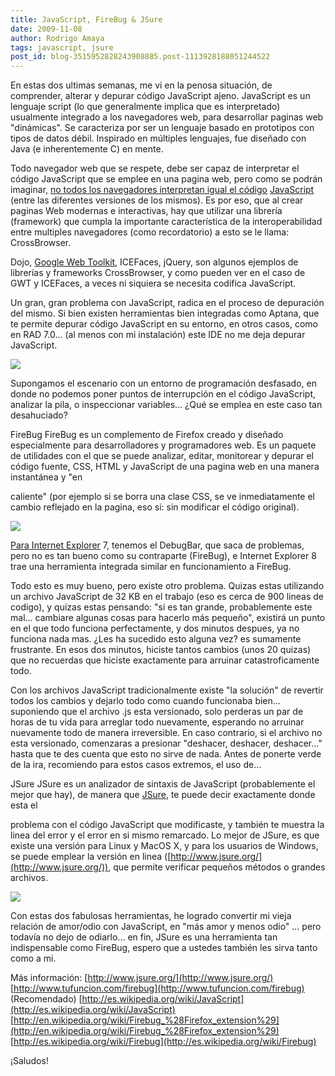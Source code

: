 ```yaml
---
title: JavaScript, FireBug & JSure
date: 2009-11-08
author: Rodrigo Amaya
tags: javascript, jsure
post_id: blog-3515952828243908885.post-1113928188051244522
---
```


En estas dos ultimas semanas, me vi en la penosa situación, de comprender, alterar y depurar código JavaScript ajeno. JavaScript es un lenguaje script (lo que generalmente implica que es interpretado) usualmente integrado a los navegadores web, para desarrollar paginas web "dinámicas". Se caracteriza por ser un lenguaje basado en prototipos con tipos de datos débil. Inspirado en múltiples lenguajes, fue diseñado con Java (e inherentemente C) en mente.

Todo navegador web que se respete, debe ser capaz de interpretar el código JavaScript que se emplee en una pagina web, pero como se podrán imaginar, [no todos los navegadores interpretan igual el código](http://www.blogger.com/goog_1257714242864) [JavaScript](http://www.srbyte.com/2009/06/tu-sitio-compatible-en-todos-los.html) (entre las diferentes versiones de los mismos). Es por eso, que al crear paginas Web modernas e interactivas, hay que utilizar una librería (framework) que cumpla la importante característica de la interoperabilidad entre multiples navegadores (como recordatorio) a esto se le llama: CrossBrowser.

Dojo, [Google Web Toolkit](http://www.srbyte.com/2009/10/trabajando-con-google-web-toolkit-y.html), ICEFaces, jQuery, son algunos ejemplos de librerías y frameworks CrossBrowser, y como pueden ver en el caso de GWT y ICEFaces, a veces ni siquiera se necesita codifica JavaScript.

Un gran, gran problema con JavaScript, radica en el proceso de depuración del mismo. Si bien existen herramientas bien integradas como Aptana, que te permite depurar código JavaScript en su entorno, en otros casos, como en RAD 7.0... (al menos con mi instalación) este IDE no me deja depurar JavaScript.

[![](http://3.bp.blogspot.com/_ayvorITawE4/Svc3PejcMxI/AAAAAAAACN0/HzOBSkO33Ho/s320/frustration.png)](http://3.bp.blogspot.com/_ayvorITawE4/Svc3PejcMxI/AAAAAAAACN0/HzOBSkO33Ho/s1600-h/frustration.png)

Supongamos el escenario con un entorno de programación desfasado, en donde no podemos poner puntos de interrupción en el código JavaScript, analizar la pila, o inspeccionar variables... ¿Qué se emplea en este caso tan desahuciado?

FireBug FireBug es un complemento de Firefox creado y diseñado especialmente para desarrolladores y programadores web. Es un paquete de utilidades con el que se puede analizar, editar, monitorear y depurar el código fuente, CSS, HTML y JavaScript de una pagina web en una manera instantánea y "en

caliente" (por ejemplo si se borra una clase CSS, se ve inmediatamente el cambio reflejado en la pagina, eso si: sin modificar el código original).

[![](http://2.bp.blogspot.com/_ayvorITawE4/Svc3KXmPBpI/AAAAAAAACNk/-hrk_3l7DPI/s320/firebug.png)](http://2.bp.blogspot.com/_ayvorITawE4/Svc3KXmPBpI/AAAAAAAACNk/-hrk_3l7DPI/s1600-h/firebug.png)

[Para Internet Explorer](http://www.srbyte.com/2008/10/depurando-css-y-javascript-con-internet.html) 7, tenemos el DebugBar, que saca de problemas, pero no es tan bueno como su contraparte (FireBug), e Internet Explorer 8 trae una herramienta integrada similar en funcionamiento a FireBug.

Todo esto es muy bueno, pero existe otro problema. Quizas estas utilizando un archivo JavaScript de 32 KB en el trabajo (eso es cerca de 900 lineas de codigo), y quizas estas pensando: "si es tan grande, probablemente este mal... cambiare algunas cosas para hacerlo más pequeño", existirá un punto en el que todo funciona perfectamente, y dos minutos despues, ya no funciona nada mas. ¿Les ha sucedido esto alguna vez? es sumamente frustrante. En esos dos minutos, hiciste tantos cambios (unos 20 quizas) que no recuerdas que hiciste exactamente para arruinar catastroficamente todo.

Con los archivos JavaScript tradicionalmente existe "la solución" de revertir todos los cambios y dejarlo todo como cuando funcionaba bien... suponiendo que el archivo .js esta versionado, solo perderas un par de horas de tu vida para arreglar todo nuevamente, esperando no arruinar nuevamente todo de manera irreversible. En caso contrario, si el archivo no esta versionado, comenzaras a presionar "deshacer, deshacer, deshacer..." hasta que te des cuenta que esto no sirve de nada. Antes de ponerte verde de la ira, recomiendo para estos casos extremos, el uso de...

JSure JSure es un analizador de sintaxis de JavaScript (probablemente el mejor que hay), de manera que [JSure](http://www.jsure.org/), te puede decir exactamente donde esta el

problema con el código JavaScript que modificaste, y también te muestra la linea del error y el error en si mismo remarcado. Lo mejor de JSure, es que existe una versión para Linux y MacOS X, y para los usuarios de Windows, se puede emplear la versión en linea ([http://www.jsure.org/](http://www.jsure.org/)), que permite verificar pequeños métodos o grandes archivos.

[![](http://2.bp.blogspot.com/_ayvorITawE4/Svc3MKV8EII/AAAAAAAACNs/_ZANt7ysHsg/s320/logo.png)](http://2.bp.blogspot.com/_ayvorITawE4/Svc3MKV8EII/AAAAAAAACNs/_ZANt7ysHsg/s1600-h/logo.png)

Con estas dos fabulosas herramientas, he logrado convertir mi vieja relación de amor/odio con JavaScript, en "más amor y menos odio" ... pero todavía no dejo de odiarlo... en fin, JSure es una herramienta tan indispensable como FireBug, espero que a ustedes también les sirva tanto como a mi.

Más información: [http://www.jsure.org/](http://www.jsure.org/) [http://www.tufuncion.com/firebug](http://www.tufuncion.com/firebug) (Recomendado) [http://es.wikipedia.org/wiki/JavaScript](http://es.wikipedia.org/wiki/JavaScript) [http://en.wikipedia.org/wiki/Firebug_%28Firefox_extension%29](http://en.wikipedia.org/wiki/Firebug_%28Firefox_extension%29) [http://es.wikipedia.org/wiki/Firebug](http://es.wikipedia.org/wiki/Firebug)

¡Saludos!